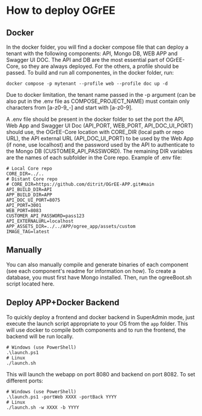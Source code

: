 # How to deploy OGrEE

## Docker
In the docker folder, you will find a docker compose file that can deploy a tenant with the following components: API, Mongo DB, WEB APP and Swagger UI DOC. The API and DB are the most essential part of OGrEE-Core, so they are always deployed. For the others, a profile should be passed. To build and run all componentes, in the docker folder, run:
```
docker compose -p mytenant --profile web --profile doc up -d
```
Due to docker limitation, the tenant name passed in the -p argument (can be also put in the .env file as COMPOSE_PROJECT_NAME) must contain only characters from [a-z0-9_-] and start with [a-z0-9].

A .env file should be present in the docker folder to set the port the API, Web App and Swagger UI Doc (API_PORT, WEB_PORT, API_DOC_UI_PORT) should use, the OGrEE-Core location with CORE_DIR (local path or repo URL), the API external URL (API_DOC_UI_PORT) to be used by the Web App (if none, use localhost) and the password used by the API to authenticate to the Mongo DB (CUSTOMER_API_PASSWORD). The remaining DIR variables are the names of each subfolder in the Core repo. Example of .env file:
```
# Local Core repo
CORE_DIR=../..
# Distant Core repo
# CORE_DIR=https://github.com/ditrit/OGrEE-APP.git#main
API_BUILD_DIR=API
APP_BUILD_DIR=APP
API_DOC_UI_PORT=8075
API_PORT=3001
WEB_PORT=8083
CUSTOMER_API_PASSWORD=pass123
API_EXTERNALURL=localhost
APP_ASSETS_DIR=../../APP/ogree_app/assets/custom
IMAGE_TAG=latest
```

## Manually
You can also manually compile and generate binaries of each component (see each component's readme for information on how). To create a database, you must first have Mongo installed. Then, run the ogreeBoot.sh script located here. 

## Deploy APP+Docker Backend
To quickly deploy a frontend and docker backend in SuperAdmin mode, just execute the launch script appropriate to your OS from the `app` folder. This will use docker to compile both components and to run the frontend, the backend will be run locally. 
```console
# Windows (use PowerShell)
.\launch.ps1
# Linux 
./launch.sh
```
This will launch the webapp on port 8080 and backend on port 8082. To set different ports:
```console
# Windows (use PowerShell)
.\launch.ps1 -portWeb XXXX -portBack YYYY
# Linux 
./launch.sh -w XXXX -b YYYY
```